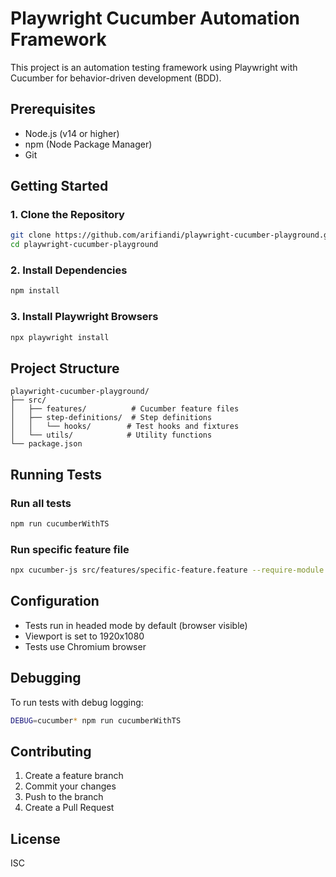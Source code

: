 # Playwright Cucumber Automation Framework

This project is an automation testing framework using Playwright with Cucumber for behavior-driven development (BDD).

## Prerequisites

- Node.js (v14 or higher)
- npm (Node Package Manager)
- Git

## Getting Started

### 1. Clone the Repository

```bash
git clone https://github.com/arifiandi/playwright-cucumber-playground.git
cd playwright-cucumber-playground
```

### 2. Install Dependencies

```bash
npm install
```

### 3. Install Playwright Browsers

```bash
npx playwright install
```

## Project Structure

```
playwright-cucumber-playground/
├── src/
│   ├── features/          # Cucumber feature files
│   ├── step-definitions/  # Step definitions
│   │   └── hooks/        # Test hooks and fixtures
│   └── utils/            # Utility functions
└── package.json
```

## Running Tests

### Run all tests

```bash
npm run cucumberWithTS
```

### Run specific feature file

```bash
npx cucumber-js src/features/specific-feature.feature --require-module ts-node/register --require src/step-definitions/**/*.ts
```

## Configuration

- Tests run in headed mode by default (browser visible)
- Viewport is set to 1920x1080
- Tests use Chromium browser

## Debugging

To run tests with debug logging:

```bash
DEBUG=cucumber* npm run cucumberWithTS
```

## Contributing

1. Create a feature branch
2. Commit your changes
3. Push to the branch
4. Create a Pull Request

## License

ISC